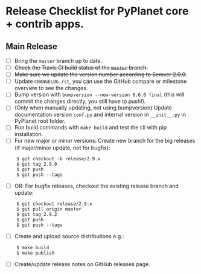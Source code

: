 # Release Checklist for PyPlanet core + contrib apps.

## Main Release

* [ ] Bring the ``master`` branch up to date.
* [ ] ~~Check the Travis CI build status of the ``master`` branch.~~
* [ ] ~~Make sure we update the version number according to Semver 2.0.0.~~
* [ ] Update `CHANGELOG.rst`, you can use the GitHub compare or milestone overview to see the changes.
* [ ] Bump version with `bumpversion --new-version 0.6.0 final` (this will commit the changes directly, you still have to push!).
* [ ] (Only when manually updating, not using bumpversion) Update documentation version `conf.py` and internal version in `__init__.py` in PyPlanet root folder.
* [ ] Run build commands with `make build` and test the cli with pip installation.
* [ ] For new major or minor versions: Create new branch for the big releases (if major/minor update, not for bugfix):
```
    $ git checkout -b release/2.9.x
    $ git tag 2.9.0
    $ git push
    $ git push --tags
```
* [ ] OR: For bugfix releases, checkout the existing release branch and update:
```
    $ git checkout release/2.9.x
    $ git pull origin master
    $ git tag 2.9.2
    $ git push
    $ git push --tags
```
* [ ] Create and upload source distributions e.g.:
```
    $ make build
    $ make publish
```
* [ ] Create/update release notes on GitHub releases page.
